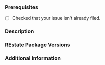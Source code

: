 ### Prerequisites

<!--Put an X between the brackets on the following lines if you have done each of the following.-->

* [ ] Checked that your issue isn't already filed.

### Description <!--Description of the issue/enhancement-->

<!-- If this is a bug, uncomment the following.
### Steps to Reproduce

1. [First Step]
2. [Second Step]
3. [and so on...]

**Expected behavior:** [What you expect to happen]

**Actual behavior:** [What actually happens]

**Reproduces how often:** [What percentage of the time does it reproduce?]
-->

### REstate Package Versions

### Additional Information

<!--Any additional information, configuration or data that might be necessary to reproduce the issue.-->

